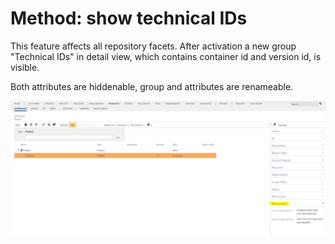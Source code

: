 # Method: show technical IDs

This feature affects all repository facets. After activation a new group "Technical IDs" in detail view, which contains container id and version id, is visible.

Both attributes are hiddenable, group and attributes are renameable.

![screen](../media/tehnical-ids.png)

